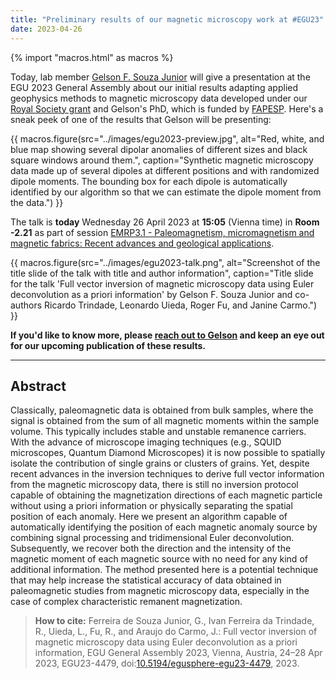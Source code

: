 ```yaml
---
title: "Preliminary results of our magnetic microscopy work at #EGU23"
date: 2023-04-26
---
```


{% import "macros.html" as macros %}

Today, lab member [Gelson F. Souza Junior](../team#Souza-junior) will give a
presentation at the EGU 2023 General Assembly about our initial results
adapting applied geophysics methods to magnetic microscopy data developed under
our [Royal Society grant](rsoc-mag-microscopy-2022.html) and Gelson's PhD,
which is funded by [FAPESP](https://fapesp.br/).
Here's a sneak peek of one of the results that Gelson will be presenting:

{{ macros.figure(src="../images/egu2023-preview.jpg", alt="Red, white, and blue map showing several dipolar anomalies of different sizes and black square windows around them.", caption="Synthetic magnetic microscopy data made up of several dipoles at different positions and with randomized dipole moments. The bounding box for each dipole is automatically identified by our algorithm so that we can estimate the dipole moment from the data.") }}

The talk is **today** Wednesday 26 April 2023 at **15:05** (Vienna time) in
**Room -2.21** as part of session
[EMRP3.1 - Paleomagnetism, micromagnetism and magnetic fabrics: Recent advances and geological applications](https://meetingorganizer.copernicus.org/EGU23/session/45916).

{{ macros.figure(src="../images/egu2023-talk.png", alt="Screenshot of the title slide of the talk with title and author information", caption="Title slide for the talk 'Full vector inversion of magnetic microscopy data using Euler deconvolution as a priori information' by Gelson F. Souza Junior and co-authors Ricardo Trindade, Leonardo Uieda, Roger Fu, and Janine Carmo.") }}

**If you'd like to know more, please [reach out to Gelson](../team#Souza-junior)
and keep an eye out for our upcoming publication of these results.**

---

## Abstract

Classically, paleomagnetic data is obtained from bulk samples, where the signal
is obtained from the sum of all magnetic moments within the sample volume. This
typically includes stable and unstable remanence carriers. With the advance of
microscope imaging techniques (e.g., SQUID microscopes, Quantum Diamond
Microscopes) it is now possible to spatially isolate the contribution of single
grains or clusters of grains. Yet, despite recent advances in the inversion
techniques to derive full vector information from the magnetic microscopy data,
there is still no inversion protocol capable of obtaining the magnetization
directions of each magnetic particle without using a priori information or
physically separating the spatial position of each anomaly. Here we present an
algorithm capable of automatically identifying the position of each magnetic
anomaly source by combining signal processing and tridimensional Euler
deconvolution. Subsequently, we recover both the direction and the intensity of
the magnetic moment of each magnetic source with no need for any kind of
additional information. The method presented here is a potential technique that
may help increase the statistical accuracy of data obtained in paleomagnetic
studies from magnetic microscopy data, especially in the case of complex
characteristic remanent magnetization.

> **How to cite:** Ferreira de Souza Junior, G., Ivan Ferreira da Trindade, R.,
> Uieda, L., Fu, R., and Araujo do Carmo, J.: Full vector inversion of magnetic
> microscopy data using Euler deconvolution as a priori information, EGU
> General Assembly 2023, Vienna, Austria, 24–28 Apr 2023, EGU23-4479,
> doi:[10.5194/egusphere-egu23-4479](https://doi.org/10.5194/egusphere-egu23-4479),
> 2023.
